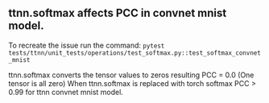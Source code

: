 ##  ttnn.softmax affects PCC in convnet mnist model.

To recreate the issue run the command:
`pytest tests/ttnn/unit_tests/operations/test_softmax.py::test_softmax_convnet_mnist`

ttnn.softmax converts the tensor values to zeros resulting PCC = 0.0 (One tensor is all zero)
When ttnn.softmax is replaced with torch softmax PCC > 0.99 for ttnn convnet mnist model.
